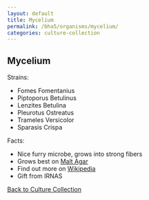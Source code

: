 ```yaml
---
layout: default
title: Mycelium
permalink: /bha5/organisms/mycelium/
categories: culture-collection
---
```


## Mycelium

Strains:

* Fomes Fomentanius
* Piptoporus Betulinus
* Lenzites Betulina
* Pleurotus Ostreatus
* Trameles Versicolor
* Sparasis Crispa

Facts:

* Nice furry microbe, grows into strong fibers
* Grows best on [Malt Agar](/bha4/cultivation-media/malt-agar/)
* Find out more on [Wikipedia](https://en.wikipedia.org/wiki/Mycelium)
* Gift from IRNAS

[Back to Culture Collection](/bha4/organisms/)